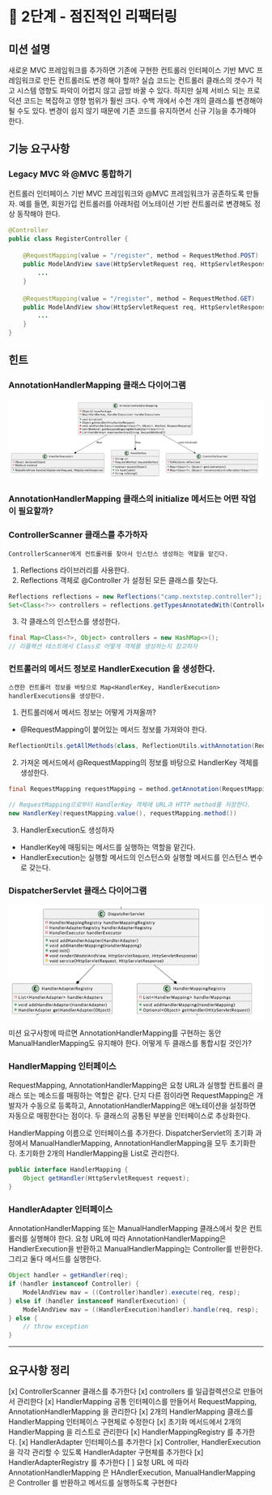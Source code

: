 # 🚀 2단계 - 점진적인 리팩터링

## 미션 설명
새로운 MVC 프레임워크를 추가하면 기존에 구현한 컨트롤러 인터페이스 기반 MVC 프레임워크로 만든 컨트롤러도 변경 해야 할까?
실습 코드는 컨트롤러 클래스의 갯수가 적고 시스템 영향도 파악이 어렵지 않고 금방 바꿀 수 있다.
하지만 실제 서비스 되는 프로덕션 코드는 복잡하고 영향 범위가 훨씬 크다.
수백 개에서 수천 개의 클래스를 변경해야 될 수도 있다.
변경이 쉽지 않기 때문에 기존 코드를 유지하면서 신규 기능을 추가해야 한다.

## 기능 요구사항

### Legacy MVC 와 @MVC 통합하기
컨트롤러 인터페이스 기반 MVC 프레임워크와 @MVC 프레임워크가 공존하도록 만들자.
예를 들면, 회원가입 컨트롤러를 아래처럼 어노테이션 기반 컨트롤러로 변경해도 정상 동작해야 한다.
```java
@Controller
public class RegisterController {

    @RequestMapping(value = "/register", method = RequestMethod.POST)
    public ModelAndView save(HttpServletRequest req, HttpServletResponse res) {
        ...
    }

    @RequestMapping(value = "/register", method = RequestMethod.GET)
    public ModelAndView show(HttpServletRequest req, HttpServletResponse res) {
        ...
    }
}
```

## 힌트

### AnnotationHandlerMapping 클래스 다이어그램
![img.png](img.png)

### AnnotationHandlerMapping 클래스의 initialize 메서드는 어떤 작업이 필요할까?
### ControllerScanner 클래스를 추가하자
```text
ControllerScanner에게 컨트롤러를 찾아서 인스턴스 생성하는 역할을 맡긴다.
```

1. Reflections 라이브러리를 사용한다.
2. Reflections 객체로 @Controller 가 설정된 모든 클래스를 찾는다.

```java
Reflections reflections = new Reflections("camp.nextstep.controller");
Set<Class<?>> controllers = reflections.getTypesAnnotatedWith(Controller.class);
```

3. 각 클래스의 인스턴스를 생성한다.

```java
final Map<Class<?>, Object> controllers = new HashMap<>();
// 리플랙션 테스트에서 Class로 어떻게 객체를 생성하는지 참고하자
```

### 컨트롤러의 메서드 정보로 HandlerExecution 을 생성한다.
```text
스캔한 컨트롤러 정보를 바탕으로 Map<HandlerKey, HandlerExecution> handlerExecutions을 생성한다.
```

1. 컨트롤러에서 메서드 정보는 어떻게 가져올까?
- @RequestMapping이 붙어있는 메서드 정보를 가져와야 한다.
```java
ReflectionUtils.getAllMethods(class, ReflectionUtils.withAnnotation(RequestMapping.class))
```

2. 가져온 메서드에서 @RequestMapping의 정보를 바탕으로 HandlerKey 객체를 생성한다.
```java
final RequestMapping requestMapping = method.getAnnotation(RequestMapping.class);
```

```java
// RequestMapping으로부터 HandlerKey 객체에 URL과 HTTP method를 저장한다.
new HandlerKey(requestMapping.value(), requestMapping.method())
```

3. HandlerExecution도 생성하자
- HandlerKey에 매핑되는 메서드를 실행하는 역할을 맡긴다.
- HandlerExecution는 실행할 메서드의 인스턴스와 실행할 메서드를 인스턴스 변수로 갖는다.

### DispatcherServlet 클래스 다이어그램
![img_1.png](img_1.png)

미션 요구사항에 따르면 AnnotationHandlerMapping를 구현하는 동안 ManualHandlerMapping도 유지해야 한다.
어떻게 두 클래스를 통합시킬 것인가?

### HandlerMapping 인터페이스
RequestMapping, AnnotationHandlerMapping은 요청 URL과 실행할 컨트롤러 클래스 또는 메소드를 매핑하는 역할은 같다.
단지 다른 점이라면 RequestMapping은 개발자가 수동으로 등록하고, AnnotationHandlerMapping은 애노테이션을 설정하면 자동으로 매핑한다는 점이다.
두 클래스의 공통된 부분을 인터페이스로 추상화한다.

HandlerMapping 이름으로 인터페이스를 추가한다.
DispatcherServlet의 초기화 과정에서 ManualHandlerMapping, AnnotationHandlerMapping을 모두 초기화한다. 초기화한 2개의 HandlerMapping을 List로 관리한다.

```java
public interface HandlerMapping {
    Object getHandler(HttpServletRequest request);
}
```

### HandlerAdapter 인터페이스
AnnotationHandlerMapping 또는 ManualHandlerMapping 클래스에서 찾은 컨트롤러를 실행해야 한다.
요청 URL에 따라 AnnotationHandlerMapping은 HandlerExecution을 반환하고 ManualHandlerMapping는 Controller를 반환한다. 그리고 둘다 메서드를 실행한다.

```java
Object handler = getHandler(req);
if (handler instanceof Controller) {
    ModelAndView mav = ((Controller)handler).execute(req, resp);
} else if (handler instanceof HandlerExecution) {
    ModelAndView mav = ((HandlerExecution)handler).handle(req, resp);
} else {
    // throw exception
}
```

---

## 요구사항 정리

[x] ControllerScanner 클래스를 추가한다
[x] controllers 를 일급컬렉션으로 만들어서 관리한다
[x] HandlerMapping 공통 인터페이스를 만들어서 RequestMapping, AnnotationHandlerMapping 을 관리한다
    [x] 2개의 HandlerMapping 클래스를 HandlerMapping 인터페이스 구현체로 수정한다
    [x] 초기화 메서드에서 2개의 HandlerMapping 을 리스트로 관리한다
    [x] HandlerMappingRegistry 를 추가한다.
[x] HandlerAdapter 인터페이스를 추가한다
    [x] Controller, HandlerExecution 을 각각 관리할 수 있도록 HandlerAdapter 구현체를 추가한다 
    [x] HandlerAdapterRegistry 를 추가한다
    [ ] 요청 URL 에 따라 AnnotationHandlerMapping 은 HAndlerExecution, ManualHandlerMapping 은 Controller 를 반환하고 메서드를 실행하도록 구현한다
